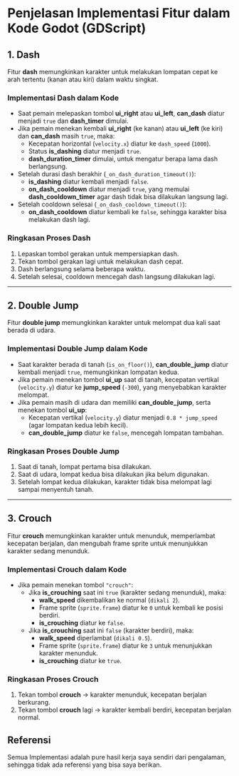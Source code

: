# **Penjelasan Implementasi Fitur dalam Kode Godot (GDScript)**

## **1. Dash**
Fitur **dash** memungkinkan karakter untuk melakukan lompatan cepat ke arah tertentu (kanan atau kiri) dalam waktu singkat.

### **Implementasi Dash dalam Kode**
- Saat pemain melepaskan tombol **ui_right** atau **ui_left**, **can_dash** diatur menjadi `true` dan **dash_timer** dimulai.
- Jika pemain menekan kembali **ui_right** (ke kanan) atau **ui_left** (ke kiri) dan **can_dash** masih `true`, maka:
  - Kecepatan horizontal (`velocity.x`) diatur ke `dash_speed` (`1000`).
  - Status **is_dashing** diatur menjadi `true`.
  - **dash_duration_timer** dimulai, untuk mengatur berapa lama dash berlangsung.
- Setelah durasi dash berakhir (`_on_dash_duration_timeout()`):
  - **is_dashing** diatur kembali menjadi `false`.
  - **on_dash_cooldown** diatur menjadi `true`, yang memulai **dash_cooldown_timer** agar dash tidak bisa dilakukan langsung lagi.
- Setelah cooldown selesai (`_on_dash_cooldown_timeout()`):
  - **on_dash_cooldown** diatur kembali ke `false`, sehingga karakter bisa melakukan dash lagi.

### **Ringkasan Proses Dash**
1. Lepaskan tombol gerakan untuk mempersiapkan dash.
2. Tekan tombol gerakan lagi untuk melakukan dash cepat.
3. Dash berlangsung selama beberapa waktu.
4. Setelah selesai, cooldown mencegah dash langsung dilakukan lagi.

---

## **2. Double Jump**
Fitur **double jump** memungkinkan karakter untuk melompat dua kali saat berada di udara.

### **Implementasi Double Jump dalam Kode**
- Saat karakter berada di tanah (`is_on_floor()`), **can_double_jump** diatur kembali menjadi `true`, memungkinkan lompatan kedua.
- Jika pemain menekan tombol **ui_up** saat di tanah, kecepatan vertikal (`velocity.y`) diatur ke **jump_speed** (`-300`), yang menyebabkan karakter melompat.
- Jika pemain masih di udara dan memiliki **can_double_jump**, serta menekan tombol **ui_up**:
  - Kecepatan vertikal (`velocity.y`) diatur menjadi `0.8 * jump_speed` (agar lompatan kedua lebih kecil).
  - **can_double_jump** diatur ke `false`, mencegah lompatan tambahan.

### **Ringkasan Proses Double Jump**
1. Saat di tanah, lompat pertama bisa dilakukan.
2. Saat di udara, lompat kedua bisa dilakukan jika belum digunakan.
3. Setelah lompat kedua dilakukan, karakter tidak bisa melompat lagi sampai menyentuh tanah.

---

## **3. Crouch**
Fitur **crouch** memungkinkan karakter untuk menunduk, memperlambat kecepatan berjalan, dan mengubah frame sprite untuk menunjukkan karakter sedang menunduk.

### **Implementasi Crouch dalam Kode**
- Jika pemain menekan tombol `"crouch"`:
  - Jika **is_crouching** saat ini `true` (karakter sedang menunduk), maka:
    - **walk_speed** dikembalikan ke normal (`dikali 2`).
    - Frame sprite (`sprite.frame`) diatur ke `0` untuk kembali ke posisi berdiri.
    - **is_crouching** diatur ke `false`.
  - Jika **is_crouching** saat ini `false` (karakter berdiri), maka:
    - **walk_speed** diperlambat (`dikali 0.5`).
    - Frame sprite (`sprite.frame`) diatur ke `3` untuk menunjukkan karakter menunduk.
    - **is_crouching** diatur ke `true`.

### **Ringkasan Proses Crouch**
1. Tekan tombol **crouch** → karakter menunduk, kecepatan berjalan berkurang.
2. Tekan tombol **crouch** lagi → karakter kembali berdiri, kecepatan berjalan normal.


## **Referensi**
Semua Implementasi adalah pure hasil kerja saya sendiri dari pengalaman, sehingga tidak ada referensi yang bisa saya berikan.
